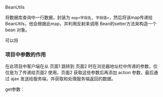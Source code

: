 



BeanUtils

将数据库查询中一行数据，封装为 `map<字段名, 字段值>`，然后将该map传递给BeanUtils，他会根据此map，并利用反射来调用 Bean的setter方法来构造一个 bean 对象。

可以将 



### 项目中参数的作用

在此项目中客户端在从 页面1 跳转到 页面2 时在浏览器地址栏中传递的参数，仅仅是为了传递给页面2 使用，页面2 获取这些参数后再添加 action 参数，最后通过 ajax 发送给服务端，并获取和处理服务端返回的数据。

get参数：









